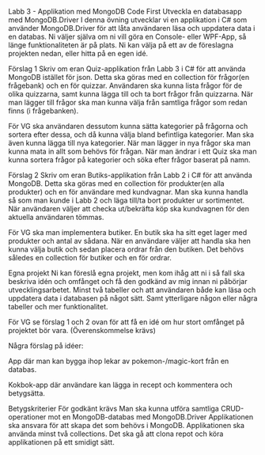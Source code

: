 Labb 3 - Applikation med MongoDB Code First
Utveckla en databasapp med MongoDB.Driver
I denna övning utvecklar vi en applikation i C# som använder MongoDB.Driver för att låta användaren läsa och uppdatera data i en databas. Ni väljer själva om ni vill göra en Console- eller WPF-App, så länge funktionaliteten är på plats. Ni kan välja på ett av de föreslagna projekten nedan, eller hitta på en egen idé.

Förslag 1
Skriv om eran Quiz-applikation från Labb 3 i C# för att använda MongoDB istället för json. Detta ska göras med en collection för frågor(en frågebank) och en för quizzar. Användaren ska kunna lista frågor för de olika quizzarna, samt kunna lägga till och ta bort frågor från quizzarna. När man lägger till frågor ska man kunna välja från samtliga frågor som redan finns (i frågebanken).

För VG ska användaren dessutom kunna sätta kategorier på frågorna och sortera efter dessa, och då kunna välja bland befintliga kategorier. Man ska även kunna lägga till nya kategorier. När man lägger in nya frågor ska man kunna mata in allt som behövs för frågan. När man ändrar i ett Quiz ska man kunna sortera frågor på kategorier och söka efter frågor baserat på namn.

Förslag 2
Skriv om eran Butiks-applikation från Labb 2 i C# för att använda MongoDB. Detta ska göras med en collection för produkter(en alla produkter) och en för användare med kundvagnar. Man ska kunna handla så som man kunde i Labb 2 och läga till/ta bort produkter ur sortimentet. När användaren väljer att checka ut/bekräfta köp ska kundvagnen för den aktuella användaren tömmas.

För VG ska man implementera butiker. En butik ska ha sitt eget lager med produkter och antal av sådana. När en användare väljer att handla ska hen kunna välja butik och sedan placera ordrar från den butiken. Det behövs således en collection för butiker och en för ordrar.

Egna projekt
Ni kan föreslå egna projekt, men kom ihåg att ni i så fall ska beskriva idén och omfånget och få den godkänd av mig innan ni påbörjar utvecklingsarbetet. Minst två tabeller och att användaren både kan läsa och uppdatera data i databasen på något sätt. Samt ytterligare någon eller några tabeller och mer funktionalitet.

För VG se förslag 1 och 2 ovan för att få en idé om hur stort omfånget på projektet bör vara. (Överenskommelse krävs)

Några förslag på idéer:

App där man kan bygga ihop lekar av pokemon-/magic-kort från en databas.

Kokbok-app där användare kan lägga in recept och kommentera och betygsätta.

Betygskriterier
För godkänt krävs
Man ska kunna utföra samtliga CRUD-operationer mot en MongoDB-databas med MongoDB.Driver
Applikationen ska ansvara för att skapa det som behövs i MongoDB.
Applikationen ska använda minst två collections.
Det ska gå att clona repot och köra applikationen på ett smidigt sätt.
